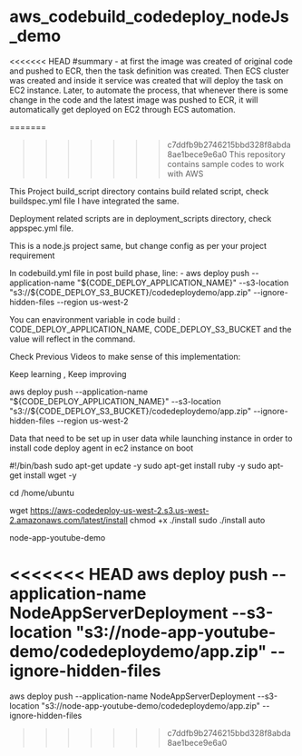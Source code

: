 # aws_codebuild_codedeploy_nodeJs_demo
<<<<<<< HEAD
#summary - at first the image was created of original code and pushed to ECR, then the task definition was created. Then ECS cluster was created and inside it service was created that will deploy the task on EC2 instance. Later, to automate the process, that whenever there is some change in the code and the latest image was pushed to ECR, it will automatically get deployed on EC2 through ECS automation.

=======
>>>>>>> c7ddfb9b2746215bbd328f8abda8ae1bece9e6a0
This repository contains sample codes to work with AWS 

This Project build_script directory contains build related script, check buildspec.yml file I have integrated the same. 

Deployment related scripts are in deployment_scripts directory, check appspec.yml file. 


This is a node.js project same, but change config as per your project requirement 


In codebuild.yml file in post build phase, line:
      - aws deploy push --application-name "${CODE_DEPLOY_APPLICATION_NAME}" --s3-location "s3://${CODE_DEPLOY_S3_BUCKET}/codedeploydemo/app.zip" --ignore-hidden-files --region us-west-2

You can enavironment variable in code build : CODE_DEPLOY_APPLICATION_NAME, CODE_DEPLOY_S3_BUCKET and the value will reflect in the command. 

Check Previous Videos to make sense of this implementation:



Keep learning , Keep improving 


aws deploy push --application-name "${CODE_DEPLOY_APPLICATION_NAME}" --s3-location "s3://${CODE_DEPLOY_S3_BUCKET}/codedeploydemo/app.zip" --ignore-hidden-files --region us-west-2


Data that need to be set up in user data while launching instance in order to install code deploy agent in ec2 instance on boot

#!/bin/bash
sudo apt-get update -y 
sudo apt-get install ruby -y
sudo apt-get install wget -y

cd /home/ubuntu

wget https://aws-codedeploy-us-west-2.s3.us-west-2.amazonaws.com/latest/install
chmod +x ./install
sudo ./install auto


node-app-youtube-demo


<<<<<<< HEAD
aws deploy push --application-name NodeAppServerDeployment --s3-location "s3://node-app-youtube-demo/codedeploydemo/app.zip" --ignore-hidden-files 
=======
aws deploy push --application-name NodeAppServerDeployment --s3-location "s3://node-app-youtube-demo/codedeploydemo/app.zip" --ignore-hidden-files 
>>>>>>> c7ddfb9b2746215bbd328f8abda8ae1bece9e6a0
